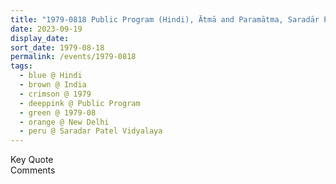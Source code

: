 ```yaml
---
title: "1979-0818 Public Program (Hindi), Ātmā and Paramātma, Saradār Patel Vidyalaya (School), Lodi Estate, New Delhi, India"
date: 2023-09-19
display_date: 
sort_date: 1979-08-18
permalink: /events/1979-0818
tags:
  - blue @ Hindi
  - brown @ India
  - crimson @ 1979
  - deeppink @ Public Program
  - green @ 1979-08
  - orange @ New Delhi
  - peru @ Saradar Patel Vidyalaya
---
```


<wave-list>
  <list-title color="green" width="75">Key Quote</list-title>
  <list-item color="BlanchedAlmond"  width="200"></list-item>
  <list-item color="Lavender"></list-item>
  <list-item color="BlanchedAlmond"></list-item>
</wave-list>

<br>

<wave-list>
  <list-title color="green" width="75">Comments</list-title>
  <list-item color="BlanchedAlmond"  width="200"></list-item>
  <list-item color="Lavender"></list-item>
  <list-item color="BlanchedAlmond"></list-item>
</wave-list>